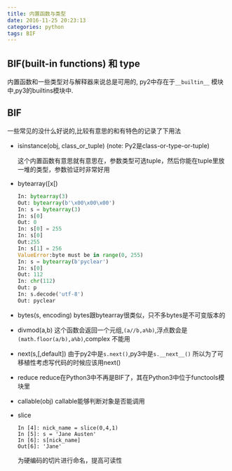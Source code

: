```yaml
---
title: 内置函数与类型
date: 2016-11-25 20:23:13
categories: python
tags: BIF
---
```

## BIF(built-in functions) 和 type
内置函数和一些类型对与解释器来说总是可用的, py2中存在于`__builtin__`
模块中,py3的builtins模块中.

## BIF
一些常见的没什么好说的,比较有意思的和有特色的记录了下用法

- isinstance(obj, class_or_tuple) (note: Py2是class-or-type-or-tuple)

    这个内置函数有意思就有意思在，参数类型可选tuple，然后你能在tuple里放
    一堆的类型，参数验证时非常好用

- bytearray([x[)
    ```python
    In: bytearray(3)
    Out: bytearray(b'\x00\x00\x00')
    In: s = bytearray(3)
    In: s[0]
    Out: 0
    In: s[0] = 255
    In: s[0]
    Out:255
    In: s[1] = 256
    ValueError:byte must be in range(0, 255)
    In: s = bytearray(b'pyclear')
    In: s[0]
    Out: 112
    In: chr(112)
    Out: p
    In: s.decode('utf-8')
    Out: pyclear
    ```

- bytes(s, encoding)
  bytes跟bytearray很类似，只不多bytes是不可变版本的
- divmod(a,b)
  这个函数会返回一个元组,`(a//b,a%b)`,浮点数会是`(math.floor(a/b),a%b)`,complex
  不能用
- next(s,[,default])
 由于py2中是`s.next()`,py3中是`s.__next__()`
 所以为了可移植性考虑写代码的时候应该用next()

- reduce
  reduce在Python3中不再是BIF了，其在Python3中位于functools模块里

- callable(obj)
  callable能够判断对象是否能调用

- slice
  ```
  In [4]: nick_name = slice(0,4,1)
  In [5]: s = 'Jane Austen'
  In [6]: s[nick_name]
  Out[6]: 'Jane'
  ```
  为硬编码的切片进行命名，提高可读性
